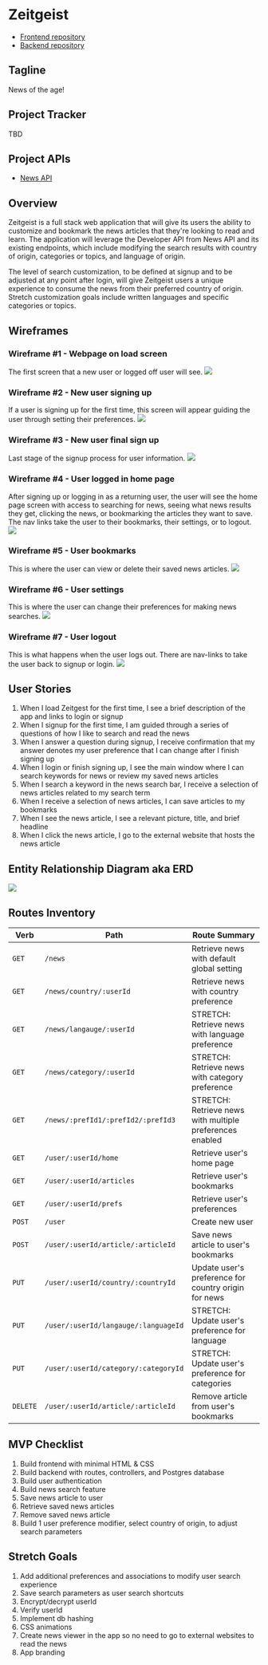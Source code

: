 # Zeitgeist
* <a href="https://github.com/graymok/frontend-sei-solo-project-2">Frontend repository</a>
* <a href="https://github.com/graymok/backend-sei-solo-project-2">Backend repository</a>


## Tagline
News of the age!


## Project Tracker
TBD


## Project APIs
* <a href="https://newsapi.org/">News API</a>


## Overview
Zeitgeist is a full stack web application that will give its users the ability to customize and bookmark the news articles that they're looking to read and learn. The application will leverage the Developer API from News API and its existing endpoints, which include modifying the search results with country of origin, categories or topics, and language of origin.

The level of search customization, to be defined at signup and to be adjusted at any point after login, will give Zeitgeist users a unique experience to consume the news from their preferred country of origin. Stretch customization goals include written languages and specific categories or topics.


## Wireframes

### Wireframe #1 - Webpage on load screen
The first screen that a new user or logged off user will see.
<img src="https://github.com/graymok/frontend-sei-solo-project-2/blob/main/assets/wireframe-1.png?raw=true">

### Wireframe #2 - New user signing up
If a user is signing up for the first time, this screen will appear guiding the user through setting their preferences.
<img src="https://github.com/graymok/frontend-sei-solo-project-2/blob/main/assets/wireframe-2.png?raw=true">

### Wireframe #3 - New user final sign up
Last stage of the signup process for user information.
<img src="https://github.com/graymok/frontend-sei-solo-project-2/blob/main/assets/wireframe-3.png?raw=true">

### Wireframe #4 - User logged in home page
After signing up or logging in as a returning user, the user will see the home page screen with access to searching for news, seeing what news results they get, clicking the news, or bookmarking the articles they want to save. The nav links take the user to their bookmarks, their settings, or to logout.
<img src="https://github.com/graymok/frontend-sei-solo-project-2/blob/main/assets/wireframe-4.png?raw=true">

### Wireframe #5 - User bookmarks
This is where the user can view or delete their saved news articles.
<img src="https://github.com/graymok/frontend-sei-solo-project-2/blob/main/assets/wireframe-5.png?raw=true">

### Wireframe #6 - User settings
This is where the user can change their preferences for making news searches.
<img src="https://github.com/graymok/frontend-sei-solo-project-2/blob/main/assets/wireframe-6.png?raw=true">

### Wireframe #7 - User logout
This is what happens when the user logs out. There are nav-links to take the user back to signup or login.
<img src="https://github.com/graymok/frontend-sei-solo-project-2/blob/main/assets/wireframe-7.png?raw=true">

## User Stories
1. When I load Zeitgest for the first time, I see a brief description of the app and links to login or signup
2. When I signup for the first time, I am guided through a series of questions of how I like to search and read the news
3. When I answer a question during signup, I receive confirmation that my answer denotes my user preference that I can change after I finish signing up
4. When I login or finish signing up, I see the main window where I can search keywords for news or review my saved news articles
5. When I search a keyword in the news search bar, I receive a selection of news articles related to my search term
6. When I receive a selection of news articles, I can save articles to my bookmarks
7. When I see the news article, I see a relevant picture, title, and brief headline
8. When I click the news article, I go to the external website that hosts the news article


## Entity Relationship Diagram aka ERD
<img src="https://github.com/graymok/frontend-sei-solo-project-2/blob/main/assets/zeitgeist-erd.png?raw=true">

## Routes Inventory

| Verb | Path | Route Summary |
| --- | --- | --- |
| `GET` | `/news` | Retrieve news with default global setting |
| `GET` | `/news/country/:userId` | Retrieve news with country preference |
| `GET` | `/news/langauge/:userId` | STRETCH: Retrieve news with language preference |
| `GET` | `/news/category/:userId` | STRETCH: Retrieve news with category preference |
| `GET` | `/news/:prefId1/:prefId2/:prefId3` | STRETCH: Retrieve news with multiple preferences enabled |
| `GET` | `/user/:userId/home` | Retrieve user's home page |
| `GET` | `/user/:userId/articles` | Retrieve user's bookmarks |
| `GET` | `/user/:userId/prefs` | Retrieve user's preferences |
| `POST` | `/user` | Create new user |
| `POST` | `/user/:userId/article/:articleId` | Save news article to user's bookmarks |
| `PUT` | `/user/:userId/country/:countryId` | Update user's preference for country origin for news |
| `PUT` | `/user/:userId/langauge/:languageId` | STRETCH: Update user's preference for language |
| `PUT` | `/user/:userId/category/:categoryId` | STRETCH: Update user's preference for categories |
| `DELETE` | `/user/:userId/article/:articleId` | Remove article from user's bookmarks |


## MVP Checklist
1. Build frontend with minimal HTML & CSS
2. Build backend with routes, controllers, and Postgres database
3. Build user authentication
4. Build news search feature
5. Save news article to user
6. Retrieve saved news articles
7. Remove saved news article
8. Build 1 user preference modifier, select country of origin, to adjust search parameters


## Stretch Goals
1. Add additional preferences and associations to modify user search experience
2. Save search parameters as user search shortcuts
3. Encrypt/decrypt userId
4. Verify userId
5. Implement db hashing
6. CSS animations
7. Create news viewer in the app so no need to go to external websites to read the news
8. App branding